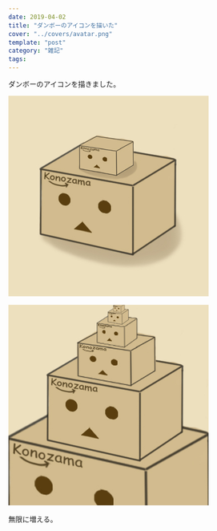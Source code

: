 ```yaml
---
date: 2019-04-02
title: "ダンボーのアイコンを描いた"
cover: "../covers/avatar.png"
template: "post"
category: "雑記"
tags:
---
```


ダンボーのアイコンを描きました。

![](../images/2019-04-02/2019-04-02-danbo-icon01a.jpg)

![](../images/2019-04-02/2019-04-02-danbo-icon01b.jpg)

無限に増える。
